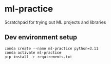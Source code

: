 # ml-practice
Scratchpad for trying out ML projects and libraries

## Dev environment setup
```shell
conda create --name ml-practice python=3.11
conda activate ml-practice
pip install -r requirements.txt
```
